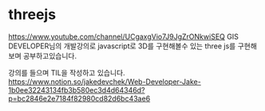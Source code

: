 # threejs

https://www.youtube.com/channel/UCgaxgVio7J9JgZrONkwiSEQ
GIS DEVELOPER님의 개발강의로
javascript로 3D를 구현해볼수 있는 three js를 구현해보며 공부하고있습니다.

강의를 들으며 TIL을 작성하고 있습니다.
https://www.notion.so/jakedevchek/Web-Developer-Jake-1b0ee32243134fb3b580ec3d4d64346d?p=bc2846e2e7184f82980cd82d6bc43ae6
